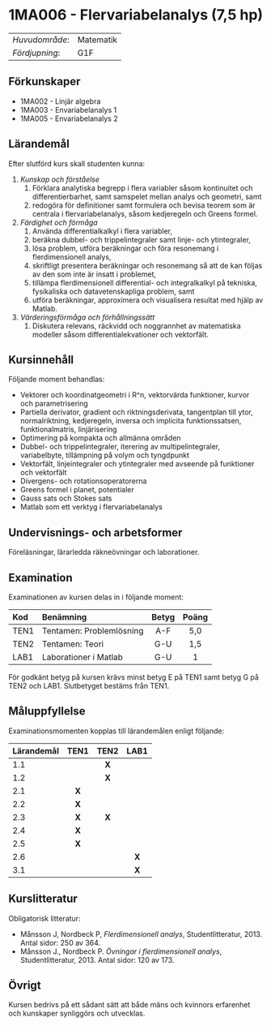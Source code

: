 # 1MA006 - Flervariabelanalys (7,5 hp)

|     |     |
| --- | --- | 
| *Huvudområde*: | Matematik | 
| *Fördjupning*: | G1F | 

## Förkunskaper

- 1MA002 - Linjär algebra 
- 1MA003 - Envariabelanalys 1
- 1MA005 - Envariabelanalys 2 

## Lärandemål

Efter slutförd kurs skall studenten kunna:

1. *Kunskap och förståelse*
    1. Förklara analytiska begrepp i flera variabler såsom kontinuitet och differentierbarhet, samt samspelet mellan analys och geometri, samt
    2. redogöra för definitioner samt formulera och bevisa teorem som är centrala i flervariabelanalys, såsom kedjeregeln och Greens formel.
2. *Färdighet och förmåga*
    1. Använda differentialkalkyl i flera variabler,
    2. beräkna dubbel- och trippelintegraler samt linje- och ytintegraler,
    3. lösa problem, utföra beräkningar och föra resonemang i flerdimensionell analys,
    4. skriftligt presentera beräkningar och resonemang så att de kan följas av den som inte är insatt i problemet,
    5. tillämpa flerdimensionell differential- och integralkalkyl på tekniska, fysikaliska och datavetenskapliga problem, samt
    6. utföra beräkningar, approximera och visualisera resultat med hjälp av Matlab.
3. *Värderingsförmåga och förhållningssätt*
    1. Diskutera relevans, räckvidd och noggrannhet av matematiska modeller såsom differentialekvationer och vektorfält.


## Kursinnehåll

Följande moment behandlas:

- Vektorer och koordinatgeometri i R^n, vektorvärda funktioner, kurvor och parametrisering
- Partiella derivator, gradient och riktningsderivata, tangentplan till ytor, normalriktning, kedjeregeln, inversa och implicita funktionssatsen, funktionalmatris, linjärisering
- Optimering på kompakta och allmänna områden
- Dubbel- och trippelintegraler, iterering av multipelintegraler, variabelbyte, tillämpning på volym och tyngdpunkt
- Vektorfält, linjeintegraler och ytintegraler med avseende på funktioner och vektorfält
- Divergens- och rotationsoperatorerna
- Greens formel i planet, potentialer
- Gauss sats och Stokes sats
- Matlab som ett verktyg i flervariabelanalys


## Undervisnings- och arbetsformer

Föreläsningar, lärarledda räkneövningar och laborationer.

## Examination

Examinationen av kursen delas in i följande moment:

| Kod  | Benämning                 | Betyg | Poäng |  
| :--- | :------------------------ | :---: | :---: |  
| TEN1 | Tentamen: Problemlösning  | A-F   | 5,0   |  
| TEN2 | Tentamen: Teori           | G-U   | 1,5   |  
| LAB1 | Laborationer i Matlab      | G-U   | 1     |  


För godkänt betyg på kursen krävs minst betyg E på TEN1 samt betyg G på TEN2 och LAB1. Slutbetyget bestäms från TEN1.

## Måluppfyllelse

Examinationsmomenten kopplas till lärandemålen enligt följande:

| Lärandemål | TEN1  | TEN2  | LAB1  |  
| :--------- | :---: | :---: | :---: |  
| 1.1        |       | **X** |       |  
| 1.2        |       | **X** |       |  
| 2.1        | **X** |       |       |  
| 2.2        | **X** |       |       |  
| 2.3        | **X** | **X** |       |  
| 2.4        | **X** |       |       |  
| 2.5        | **X** |       |       |  
| 2.6        |       |       | **X** |  
| 3.1        |       |       | **X** |  


## Kurslitteratur

Obligatorisk litteratur: 

- Månsson J, Nordbeck P, *Flerdimensionell analys*, Studentlitteratur, 2013. Antal sidor: 250 av 364. 
- Månsson J., Nordbeck P. *Övningar i flerdimensionell analys*, Studentlitteratur, 2013. Antal sidor: 120 av 173. 

## Övrigt

Kursen bedrivs på ett sådant sätt att både mäns och kvinnors erfarenhet och kunskaper synliggörs och utvecklas.